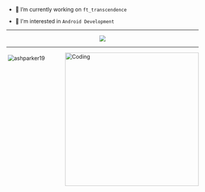   
* 🔭 I’m currently working on `ft_transcendence`
  
* 🤖 I'm interested in `Android Development`
  
---

<p align="center">
  <a href="https://skillicons.dev">
    <img src="https://skillicons.dev/icons?i=c,cpp,kotlin,androidstudio,bash,linux,git,github,md,docker" />
  </a>
</p>

---

<img align="right" alt="Coding" width="350" src="https://gifdb.com/images/high/programming-angry-punching-keyboard-fw45yh2e39g24ylb.gif">
<p>&nbsp;<img align="middle" src="https://github-readme-stats.vercel.app/api?username=ashparker19&show_icons=true&locale=en" alt="ashparker19" /></p>
